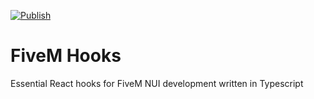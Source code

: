 [![Publish](https://github.com/antonstjernquist/fivem-hooks/actions/workflows/publish.yml/badge.svg)](https://github.com/antonstjernquist/fivem-hooks/actions/workflows/publish.yml)

# FiveM Hooks

Essential React hooks for FiveM NUI development written in Typescript
